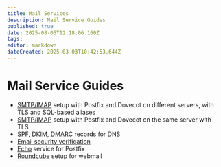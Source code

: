 ```yaml
---
title: Mail Services
description: Mail Service Guides
published: true
date: 2025-08-05T12:18:06.160Z
tags: 
editor: markdown
dateCreated: 2025-03-03T10:42:53.644Z
---
```


# Mail Service Guides

- [SMTP/IMAP](/mail/smtp-imap) setup with Postfix and Dovecot on different servers, with TLS and SQL-based aliases
- [SMTP/IMAP](/mail/smtp-imap-single-server) setup with Postfix and Dovecot on the same server with TLS
- [SPF, DKIM, DMARC](/mail/dns-records) records for DNS
- [Email security verification](/mail/verification)
- [Echo](/mail/echo) service for Postfix
- [Roundcube](/mail/roundcube) setup for webmail